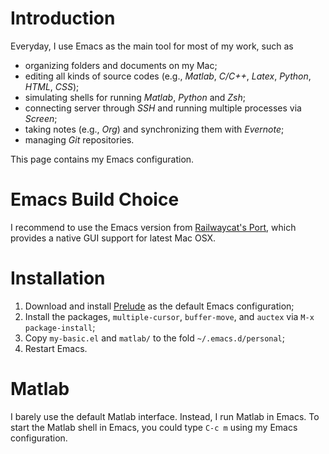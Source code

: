 # Introduction
Everyday, I use Emacs as the main tool for most of my work, such as
- organizing folders and documents on my Mac;
- editing all kinds of source codes (e.g., _Matlab_, _C/C++_, _Latex_, _Python_, _HTML_, _CSS_);
- simulating shells for running _Matlab_, _Python_ and _Zsh_;
- connecting server through _SSH_ and running multiple processes via _Screen_;
- taking notes (e.g., _Org_) and synchronizing them with _Evernote_;
- managing _Git_ repositories.

This page contains my Emacs configuration.

# Emacs Build Choice
I recommend to use the Emacs version from
[Railwaycat's Port](https://github.com/railwaycat/emacs-mac-port),
which provides a native GUI support for latest Mac OSX.

# Installation
1. Download and install [Prelude](https://github.com/bbatsov/prelude) as the default Emacs configuration;
2. Install the packages, `multiple-cursor`, `buffer-move`, and `auctex` via `M-x package-install`;
3. Copy `my-basic.el` and `matlab/` to the fold `~/.emacs.d/personal`;
4. Restart Emacs.

# Matlab
I barely use the default Matlab interface. Instead, I run Matlab in Emacs.
To start the Matlab shell in Emacs, you could type `C-c m` using my Emacs configuration.
